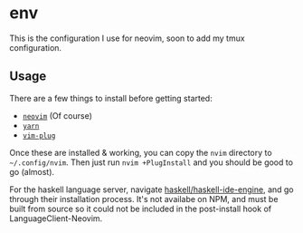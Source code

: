 # env

This is the configuration I use for neovim, soon to add my tmux configuration.

## Usage

There are a few things to install before getting started:

* [`neovim`](https://neovim.io/) (Of course)
* [`yarn`](https://yarnpkg.com/en/)
* [`vim-plug`](https://github.com/junegunn/vim-plug)

Once these are installed & working, you can copy the `nvim` directory to `~/.config/nvim`. Then just run `nvim +PlugInstall` and you should be good to go (almost).

For the haskell language server, navigate [haskell/haskell-ide-engine](https://github.com/haskell/haskell-ide-engine), and go through their installation process. It's not availabe on NPM, and must be built from source so it could not be included in the post-install hook of LanguageClient-Neovim.
